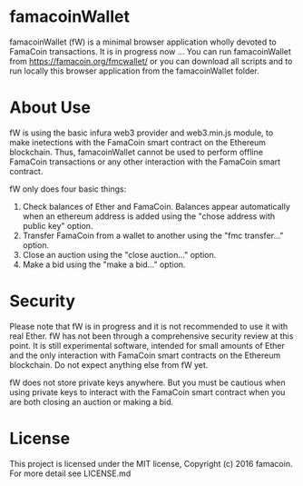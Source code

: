 # famacoinWallet
famacoinWallet (fW) is a minimal browser application wholly devoted to FamaCoin transactions. It is in progress now ...
You can run famacoinWallet from https://famacoin.org/fmcwallet/ or you can download all scripts and to run locally this browser application from the famacoinWallet folder.

# About Use

fW is using the basic infura web3 provider and web3.min.js module, to make inetections with the FamaCoin smart contract on the Ethereum blockchain. Thus, famacoinWallet cannot be used to perform offline FamaCoin transactions or any other interaction with the FamaCoin smart contract.

fW only does four basic things:
1. Check balances of Ether and FamaCoin. Balances appear automatically when an ethereum address is added using the "chose address with public key" option.
2. Transfer FamaCoin from a wallet to another using the "fmc transfer..." option.
3. Close an auction using the "close auction..." option.
4. Make a bid using the "make a bid..." option.

# Security

Please note that fW is in progress and it is not recommended to use it with real Ether. fW has not been through a comprehensive security review at this point. It is still experimental software, intended for small amounts of Ether and the only interaction with FamaCoin smart contracts on the Ethereum blockchain. Do not expect anything else from fW yet.

fW does not store private keys anywhere. But you must be cautious when using private keys to interact with the FamaCoin smart contract when you are both closing an auction or making a bid.
 
# License
This project is licensed under the MIT license, Copyright (c) 2016 famacoin. For more detail see LICENSE.md

